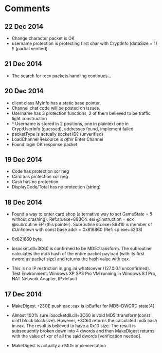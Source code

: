 Comments
=====
22 Dec 2014
----
- Change character packet is OK
- username protection is protecting first char with CryptInfo (dataSize = 1) !! (partial verified)

21 Dec 2014
-----
- The search for recv packets handling continues...

20 Dec 2014
-----
- client class MyInfo has a static base pointer.
- Channel chat code will be posted on issues.
- Username has 3 protection functions, 2 of them believed to be traffic light construction
- ^ Username is stored in 2 positions, one in plaintext one in CryptUserInfo (guessed), addresses found, implement failed
- packetType is actually socket ID? (unverified)
- LoadChannel Resource is *after* Enter Channel
- Found login OK response packet

19 Dec 2014
-----
- Code has protection xor neg
- Card has protection xor neg
- Cash has no protection
- DisplayCode/Total has no protection  (string)

18 Dec 2014
-----
- Found a way to enter card shop (alternative way to set GameState = 5 without crashing). Ref:sp.exe+893C4. esi @instruction = ecx @subroutine EP (this pointer). Subroutine sp.exe+89310 is member of *CUnknown* with const base addr = 0x816860 (Ref: sp.exe+5233)
- 0x821860 byte

- iosocket.dll+3C60 is confirmed to be MD5::transform. The subroutine calculates the md5 hash of the entire packet payload (with its first dword as packet size) and returns the hash value with eax.

- This is no IP restriction in gng.ini whatsoever (127.0.0.1 unconfirmed). Test Environment: Windows XP SP3 Pro VM running in Windows 8.1 Pro, NAT Network Adapter, IP default

17 Dec 2014
-----
- MakeDigest +23CE push eax ;eax is lpBuffer for MD5::DWORD state[4]

- Almost 100% sure iosocketdll.dll+3C60 is void MD5::transform(const uint1 block	blocksize). However, +3C60 returns the calculated md5 hash in eax. The result is believed to have a 0x10 size. The result is subsequently broken down into 4 dwords and then MakeDigest returns with the value of xor of all the said dwords [verification needed].

- MakeDigest is actually an MD5 implementation
